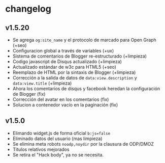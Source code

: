 # changelog

## v1.5.20

- Se agrega `og:site_name` y el protocolo de marcado para Open Graph (+seo)
- Configuracion global a través de variables (+ux)
- Sistema de comentarios de Blogger re-estructurado (+limpieza)
- Codigo javascript de Disqus actualizado (+limpieza)
- Actualizado estándar de w3c para HTML5 (+seo)
- Reemplazo de HTML por la sintaxis de Blogger (+limpieza)
- Corrección a la salida de datos de `data:view.description` y `data:view.title` (+limpieza)
- Ahora los comentarios de disqus y facebook heredan la configuración de Blogger (fix)
- Corrección del avatar en los comentarios (fix)
- Solucion a contenedor vacío en la paginación (fix)

## v1.5.0

- Elimando widget.js de forma oficial `b:js=false`
- Eliminado datos del usuario (mas limpieza)
- Se elimina meta robots `noodp,noydir` por la clausura de ODP/DMOZ
- Titulos relativos mejorados
- Se retira el "Hack body", ya no se necesita.